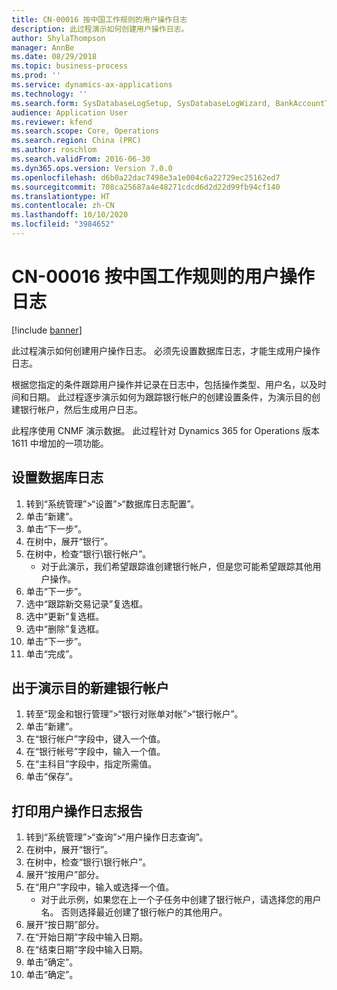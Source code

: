 ```yaml
---
title: CN-00016 按中国工作规则的用户操作日志
description: 此过程演示如何创建用户操作日志。
author: ShylaThompson
manager: AnnBe
ms.date: 08/29/2018
ms.topic: business-process
ms.prod: ''
ms.service: dynamics-ax-applications
ms.technology: ''
ms.search.form: SysDatabaseLogSetup, SysDatabaseLogWizard, BankAccountTable, ComplianceUserOperationLogConfig_CN
audience: Application User
ms.reviewer: kfend
ms.search.scope: Core, Operations
ms.search.region: China (PRC)
ms.author: roschlom
ms.search.validFrom: 2016-06-30
ms.dyn365.ops.version: Version 7.0.0
ms.openlocfilehash: d6b0a22dac7498e3a1e004c6a22729ec25162ed7
ms.sourcegitcommit: 708ca25687a4e48271cdcd6d2d22d99fb94cf140
ms.translationtype: HT
ms.contentlocale: zh-CN
ms.lasthandoff: 10/10/2020
ms.locfileid: "3984652"
---
```

# <a name="cn-00016-user-operation-log-by-china-working-rule"></a>CN-00016 按中国工作规则的用户操作日志

[!include [banner](../../includes/banner.md)]

此过程演示如何创建用户操作日志。 必须先设置数据库日志，才能生成用户操作日志。  

根据您指定的条件跟踪用户操作并记录在日志中，包括操作类型、用户名，以及时间和日期。 此过程逐步演示如何为跟踪银行帐户的创建设置条件，为演示目的创建银行帐户，然后生成用户日志。

此程序使用 CNMF 演示数据。 此过程针对 Dynamics 365 for Operations 版本 1611 中增加的一项功能。


## <a name="set-up-the-database-log"></a>设置数据库日志
1. 转到“系统管理”>“设置”>“数据库日志配置”。
2. 单击“新建”。
3. 单击“下一步”。
4. 在树中，展开“银行”。
5. 在树中，检查“银行\银行帐户”。
    * 对于此演示，我们希望跟踪谁创建银行帐户，但是您可能希望跟踪其他用户操作。  
6. 单击“下一步”。
7. 选中“跟踪新交易记录”复选框。
8. 选中“更新”复选框。
9. 选中“删除”复选框。
10. 单击“下一步”。
11. 单击“完成”。

## <a name="create-a-new-bank-account-for-demonstration-purposes"></a>出于演示目的新建银行帐户
1. 转至“现金和银行管理”>“银行对账单对帐”>“银行帐户”。
2. 单击“新建”。
3. 在“银行帐户”字段中，键入一个值。
4. 在“银行帐号”字段中，输入一个值。
5. 在“主科目”字段中，指定所需值。
6. 单击“保存”。

## <a name="print-the-user-operation-log-report"></a>打印用户操作日志报告
1. 转到“系统管理”>“查询”>“用户操作日志查询”。
2. 在树中，展开“银行”。
3. 在树中，检查“银行\银行帐户”。
4. 展开“按用户”部分。
5. 在“用户”字段中，输入或选择一个值。
    * 对于此示例，如果您在上一个子任务中创建了银行帐户，请选择您的用户名。 否则选择最近创建了银行帐户的其他用户。  
6. 展开“按日期”部分。
7. 在“开始日期”字段中输入日期。
8. 在“结束日期”字段中输入日期。
9. 单击“确定”。
10. 单击“确定”。


